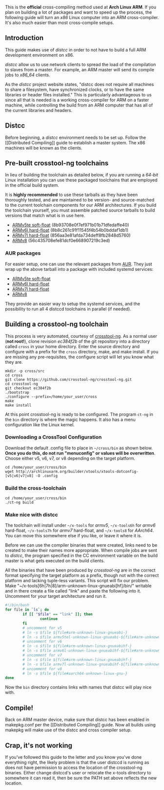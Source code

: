This is the **official** cross-compiling method used at **Arch Linux ARM**. If you plan on building a lot of packages and want to speed up the process, the following guide will turn an *x86* Linux computer into an ARM cross-compiler. It's also much easier than most cross-compile setups.

## Introduction
This guide makes use of *distcc* in order to not have to build a full ARM development environment on x86.

*distcc* allow us to use network clients to spread the load of the compilation to slaves from a master. For example, an ARM master will send its compile jobs to *x86_64* clients.

As the *distcc* project website states, "distcc does not require all machines to share a filesystem, have synchronized clocks, or to have the same libraries or header files installed." This is particularly advantageous to us since all that is needed is a working cross-compiler for ARM on a faster machine, while controlling the build from an ARM computer that has all of the current libraries and headers.

## Distcc
Before beginning, a *distcc* environment needs to be set up. Follow the [[Distributed Compiling]] guide to establish a master system. The x86 machines will be known as the clients.

## Pre-built crosstool-ng toolchains
In lieu of building the toolchain as detailed below, if you are running a *64-bit* Linux installation you can use these packaged toolchains that are employed in the official build system.

It is **highly recommended** to use these tarballs as they have been thoroughly tested, and are maintained to be version- and source-matched to the current toolchain components for our ARM architectures.  If you build the toolchain yourself, you must assemble patched source tarballs to build versions that match what is in use here.

* [ARMv5te soft-float](/builder/xtools/x-tools.tar.xz) (8b93708e0f7ef971b01b71dfedaffe40)
* [ARMv6l hard-float](/builder/xtools/x-tools6h.tar.xz) (8b8c261c91f11545f4b54b0bddaf1db1)
* [ARMv7l hard-float](/builder/xtools/x-tools7h.tar.xz) (856aa3e81afda734deff8fb2848d5760)
* [ARMv8](/builder/xtools/x-tools8.tar.xz) (56c435708efe81dcf0e668907219c3ed)

### AUR packages
For easier setup, one can use the relevant packages from [AUR](https://aur.archlinux.org). They just wrap up the above tarball into a package with included systemd services:

* [ARMv5te soft-float](https://aur.archlinux.org/packages/distccd-alarm-armv5/)
* [ARMv6l hard-float](https://aur.archlinux.org/packages/distccd-alarm-armv6h/)
* [ARMv7l hard-float](https://aur.archlinux.org/packages/distccd-alarm-armv7h/)
* [ARMv8](https://aur.archlinux.org/packages/distccd-alarm-armv8/)

They provide an easier way to setup the systemd services, and the possibility to run all 4 distccd toolchains in parallel (if needed).

## Building a crosstool-ng toolchain
This process is very automated, courtesy of [crosstool-ng](http://crosstool-ng.org). As a normal user (**not root!**), clone revision *ec384f2b* of the git repository into a directory called `cross` in your home directory. Enter the source directory and configure with a prefix for the `cross` directory, make, and make install.  If you are missing any pre-requisites, the configure script will let you know what they are.

```
mkdir -p cross/src
cd cross
git clone https://github.com/crosstool-ng/crosstool-ng.git
cd crosstool-ng
git checkout ec384f2b
./bootstrap
./configure --prefix=/home/your_user/cross
make
make install
```

At this point crosstool-ng is ready to be configured. The program `ct-ng` in the `bin` directory is where the magic happens. It also has a menu configuration like the Linux kernel.

### Downloading a CrossTool Configuration
Download the default .config file to place in `~/cross/bin` as shown below. **Once you do this, do not run "menuconfig" or values will be overwritten**.  Choose either v5, v6, v7, or v8 depending on the target platform.

```
cd /home/your_user/cross/bin
wget http://archlinuxarm.org/builder/xtools/xtools-dotconfig-[v5|v6|v7|v8] -O .config
```

### Build the cross-toolchain

```
cd /home/your_user/cross/bin
./ct-ng build
```

### Make nice with distcc
The toolchain will install under `~/x-tools` for *armv5*, `~/x-tools6h` for *armv6* hard-float, `~/x-tools7h` for *armv7* hard-float, and `~/x-tools8` for *AArch64*.  You can move this somewhere else if you like, or leave it where it is.

Before we can use the compiler binaries that were created, links need to be created to make their names more appropriate. When compile jobs are sent to *distcc*, the program specified in the CC environment variable on the build master is what gets executed on the build clients.

All the binaries that have been produced by *crosstool-ng* are in the correct format specifying the target platform as a prefix, though not with the correct platform and lacking tuple-less variants. This script will fix our problem. Make "~/x-tools[6h|7h|8]/arm-unknown-linux-gnueabi[hf]/bin/" writable and in there create a file called "link" and paste the following into it. Uncomment for your target architecture and run it.

```bash
#!/bin/bash
for file in `ls`; do
        if [[ "$file" == "link" ]]; then
                continue
        fi
        # uncomment for v5
        # ln -s $file ${file#arm-unknown-linux-gnueabi-}
        # ln -s $file armv5tel-unknown-linux-gnueabi-${file#arm-unknown-linux-gnueabi-}
        # uncomment for v6
        # ln -s $file ${file#arm-unknown-linux-gnueabihf-}
        # ln -s $file armv6l-unknown-linux-gnueabihf-${file#arm-unknown-linux-gnueabihf-}
        # uncomment for v7
        # ln -s $file ${file#arm-unknown-linux-gnueabihf-}
        # ln -s $file armv7l-unknown-linux-gnueabihf-${file#arm-unknown-linux-gnueabihf-}
        # uncomment for v8
        # ln -s $file ${file#aarch64-unknown-linux-gnu-}
done
```

Now the `bin` directory contains links with names that distcc will play nice with.

## Compile!
Back on ARM master device, make sure that distcc has been enabled in makepkg.conf per the [[Distributed Compiling]] guide.  Now all builds using makepkg will make use of the distcc and cross compiler setup.

## Crap, it's not working
If you've followed this guide to the letter and you know you've done everything right, the likely problem is that the user distccd is running as does not have permission to access the location of the crosstool-ng binaries.  Either change distccd's user or relocate the x-tools directory to somewhere it can read it, then be sure the PATH set above reflects the new location.
